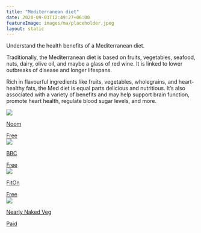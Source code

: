 ```yaml
---
title: "Mediterranean diet"
date: 2020-09-01T12:49:27+06:00
featureImage: images/ma/placeholder.jpeg
layout: static
---
```


Understand the health benefits of a Mediterranean diet.

Traditionally, the Mediterranean diet is based on fruits, vegetables, seafood, nuts, dairy, olive oil, and maybe a glass of red wine. It is linked to lower outbreaks of disease and longer lifespans.

Rich in flavourful ingredients like fruits, vegetables, wholegrains, and heart-healthy fats, the Med diet is equal parts delicious and nutritious. It’s also associated with a variety of benefits and may help support brain function, promote heart health, regulate blood sugar levels, and more.

<a class="ma-link" href="https://www.noom.com/blog/the-mediterranean-diet/"><div class="ma-card ma-card-Health"><div class="ma-icon"><img src ="/images/icon-check.png"/></div><div class="ma-name"><p>Noom</p></div><div class="ma-paid-text"><span>Free</span></div></div></a><a class="ma-link" href="https://www.bbc.co.uk/food/collections/mediterranean_diet_recipes"><div class="ma-card ma-card-Health"><div class="ma-icon"><img src ="/images/icon-check.png"/></div><div class="ma-name"><p>BBC</p></div><div class="ma-paid-text"><span>Free</span></div></div></a><a class="ma-link" href="https://fitonapp.com/nutrition/foods-to-eat-on-the-mediterranean-diet/"><div class="ma-card ma-card-Health"><div class="ma-icon"><img src ="/images/icon-check.png"/></div><div class="ma-name"><p>FitOn</p></div><div class="ma-paid-text"><span>Free</span></div></div></a><a class="ma-link" href="https://www.awin1.com/cread.php?awinmid=51761&awinaffid=1198638&ued=https%3A%2F%2Fnearlynakedveg.co.uk%2F"><div class="ma-card ma-card-Health"><div class="ma-icon"><img src ="/images/icon-pound.png"/></div><div class="ma-name"><p>Nearly Naked Veg</p></div><div class="ma-paid-text"><span>Paid</span></div></div></a>  

<br/><br/>






